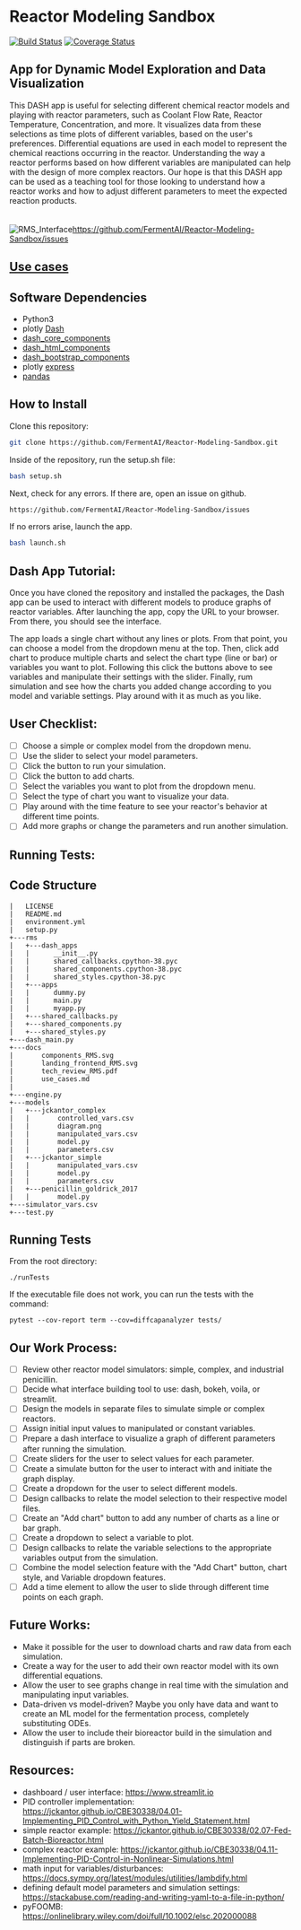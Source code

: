 # Reactor Modeling Sandbox
[![Build Status](https://www.travis-ci.com/FermentAI/Reactor-Modeling-Sandbox.svg?branch=main)](https://www.travis-ci.com/github/FermentAI/Reactor-Modeling-Sandbox)
[![Coverage Status](https://coveralls.io/repos/github/FermentAI/Reactor-Modeling-Sandbox/badge.svg)](https://coveralls.io/github/FermentAI/Reactor-Modeling-Sandbox)

## App for Dynamic Model Exploration and Data Visualization
This DASH app is useful for selecting different chemical reactor models and playing with reactor parameters, such as Coolant Flow Rate, Reactor Temperature, Concentration, and more. It visualizes data from these selections as time plots of different variables, based on the user's preferences. Differential equations are used in each model to represent the chemical reactions occurring in the reactor. Understanding the way a reactor performs based on how different variables are manipulated can help with the design of more complex reactors. Our hope is that this DASH app can be used as a teaching tool for those looking to understand how a reactor works and how to adjust different parameters to meet the expected reaction products.
\
\
\
![RMS_Interface](https://user-images.githubusercontent.com/76971900/111372420-dc3a0a00-8657-11eb-8d50-49954cff9bc9.png)https://github.com/FermentAI/Reactor-Modeling-Sandbox/issues

## [Use cases](https://github.com/FermentAI/Reactor-Modeling-Sandbox/blob/main/rms/docs/use_cases.md#use-cases)



## Software Dependencies
- Python3
- plotly [Dash](https://dash.plotly.com/installation)
- [dash_core_components](https://pypi.org/project/dash-core-components/)
- [dash_html_components](https://pypi.org/project/dash-html-components/)
- [dash_bootstrap_components]()
- plotly [express](https://pypi.org/project/plotly-express/)
- [pandas](https://pandas.pydata.org/docs/getting_started/install.html)

## How to Install
Clone this repository:

```sh
git clone https://github.com/FermentAI/Reactor-Modeling-Sandbox.git
```
Inside of the repository, run the setup.sh file:
```sh
bash setup.sh
```
Next, check for any errors. If there are, open an issue on github.
```sh
https://github.com/FermentAI/Reactor-Modeling-Sandbox/issues
```
If no errors arise, launch the app.
```sh
bash launch.sh
```
## Dash App Tutorial:
Once you have cloned the repository and installed the packages, the Dash app can be used to interact with different models to produce graphs of reactor variables. After launching the app, copy the URL to your browser. From there, you should see the interface.

The app loads a single chart without any lines or plots. From that point, you can choose a model from the dropdown menu at the top. Then, click add chart to produce multiple charts and select the chart type (line or bar) or variables you want to plot. Following this click the buttons above to see variables and manipulate their settings with the slider. Finally, rum simulation and see how the charts you added change according to you model and variable settings. Play around with it as much as you like.

## User Checklist:
- [ ] Choose a simple or complex model from the dropdown menu.
- [ ] Use the slider to select your model parameters.
- [ ] Click the button to run your simulation.
- [ ] Click the button to add charts.
- [ ] Select the variables you want to plot from the dropdown menu.
- [ ] Select the type of chart you want to visualize your data.
- [ ] Play around with the time feature to see your reactor's behavior at different time points.
- [ ] Add more graphs or change the parameters and run another simulation.

## Running Tests:

## Code Structure
```
|   LICENSE
|   README.md
|   environment.yml
|   setup.py
+---rms
|   +---dash_apps
|   |      __init__.py
|   |      shared_callbacks.cpython-38.pyc
|   |      shared_components.cpython-38.pyc
|   |      shared_styles.cpython-38.pyc
|   +---apps
|   |      dummy.py
|   |      main.py
|   |      myapp.py
|   +---shared_callbacks.py
|   +---shared_components.py
|   +---shared_styles.py
+---dash_main.py
+---docs
|       components_RMS.svg
|       landing_frontend_RMS.svg
|       tech_review_RMS.pdf
|       use_cases.md
|
+---engine.py
+---models
|   +---jckantor_complex
|   |       controlled_vars.csv
|   |       diagram.png
|   |       manipulated_vars.csv
|   |       model.py
|   |       parameters.csv
|   +---jckantor_simple
|   |       manipulated_vars.csv
|   |       model.py
|   |       parameters.csv
|   +---penicillin_goldrick_2017
|   |       model.py
+---simulator_vars.csv
+---test.py
```

## Running Tests
From the root directory: 
```
./runTests
```
If the executable file does not work, you can run the tests with the command: 

```
pytest --cov-report term --cov=diffcapanalyzer tests/
```


## Our Work Process:
- [ ] Review other reactor model simulators: simple, complex, and industrial penicillin.
- [ ] Decide what interface building tool to use: dash, bokeh, voila, or streamlit.
- [ ] Design the models in separate files to simulate simple or complex reactors.
- [ ] Assign initial input values to manipulated or constant variables.
- [ ] Prepare a dash interface to visualize a graph of different parameters after running the simulation.
- [ ] Create sliders for the user to select values for each parameter.
- [ ] Create a simulate button for the user to interact with and initiate the graph display.
- [ ] Create a dropdown for the user to select different models.
- [ ] Design callbacks to relate the model selection to their respective model files.
- [ ] Create an "Add chart" button to add any number of charts as a line or bar graph.
- [ ] Create a dropdown to select a variable to plot.
- [ ] Design callbacks to relate the variable selections to the appropriate variables output from the simulation.
- [ ] Combine the model selection feature with the "Add Chart" button, chart style, and Variable dropdown features.
- [ ] Add a time element to allow the user to slide through different time points on each graph.

## Future Works:
- Make it possible for the user to download charts and raw data from each simulation.
- Create a way for the user to add their own reactor model with its own differential equations.
- Allow the user to see graphs change in real time with the simulation and manipulating input variables.
- Data-driven vs model-driven? Maybe you only have data and want to create an ML model for the fermentation process, completely substituting ODEs.
- Allow the user to include their bioreactor build in the simulation and distinguish if parts are broken.

## Resources:
- dashboard / user interface: https://www.streamlit.io
- PID controller implementation: https://jckantor.github.io/CBE30338/04.01-Implementing_PID_Control_with_Python_Yield_Statement.html
- simple reactor example: https://jckantor.github.io/CBE30338/02.07-Fed-Batch-Bioreactor.html
- complex reactor example: https://jckantor.github.io/CBE30338/04.11-Implementing-PID-Control-in-Nonlinear-Simulations.html
- math input for variables/disturbances: https://docs.sympy.org/latest/modules/utilities/lambdify.html
- defining default model parameters and simulation settings: https://stackabuse.com/reading-and-writing-yaml-to-a-file-in-python/
- pyFOOMB: https://onlinelibrary.wiley.com/doi/full/10.1002/elsc.202000088
